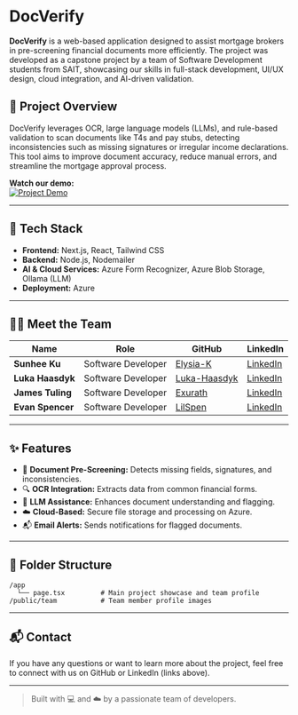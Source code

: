# DocVerify

**DocVerify** is a web-based application designed to assist mortgage brokers in pre-screening financial documents more efficiently. The project was developed as a capstone project by a team of Software Development students from SAIT, showcasing our skills in full-stack development, UI/UX design, cloud integration, and AI-driven validation.

## 🚀 Project Overview

DocVerify leverages OCR, large language models (LLMs), and rule-based validation to scan documents like T4s and pay stubs, detecting inconsistencies such as missing signatures or irregular income declarations. This tool aims to improve document accuracy, reduce manual errors, and streamline the mortgage approval process.

**Watch our demo:**  
[![Project Demo](https://img.youtube.com/vi/a59QF-VkZMc/0.jpg)](https://www.youtube.com/watch?v=a59QF-VkZMc)

---

## 🔧 Tech Stack

- **Frontend:** Next.js, React, Tailwind CSS  
- **Backend:** Node.js, Nodemailer  
- **AI & Cloud Services:** Azure Form Recognizer, Azure Blob Storage, Ollama (LLM)  
- **Deployment:** Azure

---

## 👨‍💻 Meet the Team

| Name           | Role               | GitHub                                | LinkedIn                                             |
|----------------|--------------------|----------------------------------------|------------------------------------------------------|
| **Sunhee Ku**  | Software Developer | [Elysia-K](https://github.com/Elysia-K) | [LinkedIn](https://www.linkedin.com/in/sunheeku0222) |
| **Luka Haasdyk** | Software Developer | [Luka-Haasdyk](https://github.com/Luka-Haasdyk) | [LinkedIn](https://www.linkedin.com/in/luka-haasdyk-451325294/) |
| **James Tuling** | Software Developer | [Exurath](https://github.com/Exurath) | [LinkedIn](https://www.linkedin.com/in/james-tuling-261a861b6/) |
| **Evan Spencer** | Software Developer | [LilSpen](https://github.com/LilSpen) | [LinkedIn](https://www.linkedin.com/in/evan-spencer-82182b1b8/) |

---

## ✨ Features

- 📄 **Document Pre-Screening:** Detects missing fields, signatures, and inconsistencies.
- 🔍 **OCR Integration:** Extracts data from common financial forms.
- 🧠 **LLM Assistance:** Enhances document understanding and flagging.
- ☁️ **Cloud-Based:** Secure file storage and processing on Azure.
- 📬 **Email Alerts:** Sends notifications for flagged documents.

---

## 📂 Folder Structure

```
/app
  └── page.tsx         # Main project showcase and team profile
/public/team           # Team member profile images
```

---

## 📬 Contact

If you have any questions or want to learn more about the project, feel free to connect with us on GitHub or LinkedIn (links above).

---

> Built with 💻 and ☁️ by a passionate team of developers.

